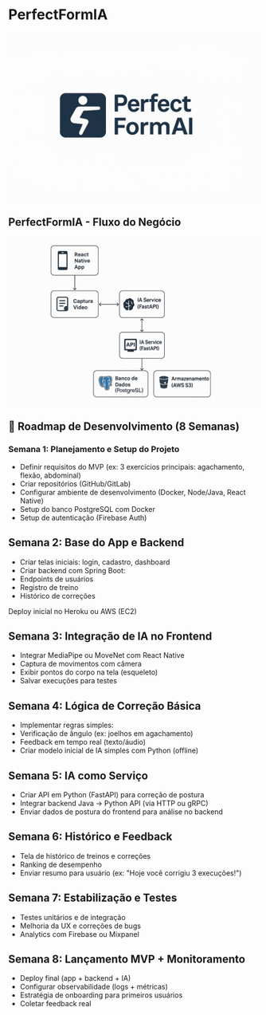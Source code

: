 # PerfectFormIA
<p align="center">
  <img src="/PerfectFormLogo.png" width="600" alt="Descrição da imagem"></p>

## PerfectFormIA - Fluxo do Negócio
 <p> <img src="/PerfectFormArquitetura.png" width="600" alt="Descrição da imagem"></p>

## 🚧 Roadmap de Desenvolvimento (8 Semanas)
### Semana 1: Planejamento e Setup do Projeto
- Definir requisitos do MVP (ex: 3 exercícios principais: agachamento, flexão, abdominal)
- Criar repositórios (GitHub/GitLab)
- Configurar ambiente de desenvolvimento (Docker, Node/Java, React Native)
- Setup do banco PostgreSQL com Docker
- Setup de autenticação (Firebase Auth)

## Semana 2: Base do App e Backend
- Criar telas iniciais: login, cadastro, dashboard
- Criar backend com Spring Boot:
- Endpoints de usuários
- Registro de treino
- Histórico de correções

Deploy inicial no Heroku ou AWS (EC2)

## Semana 3: Integração de IA no Frontend
- Integrar MediaPipe ou MoveNet com React Native
- Captura de movimentos com câmera
- Exibir pontos do corpo na tela (esqueleto)
- Salvar execuções para testes

## Semana 4: Lógica de Correção Básica
- Implementar regras simples:
- Verificação de ângulo (ex: joelhos em agachamento)
- Feedback em tempo real (texto/áudio)
- Criar modelo inicial de IA simples com Python (offline)

## Semana 5: IA como Serviço
- Criar API em Python (FastAPI) para correção de postura
- Integrar backend Java → Python API (via HTTP ou gRPC)
- Enviar dados de postura do frontend para análise no backend

## Semana 6: Histórico e Feedback
- Tela de histórico de treinos e correções
- Ranking de desempenho
- Enviar resumo para usuário (ex: "Hoje você corrigiu 3 execuções!")

## Semana 7: Estabilização e Testes
- Testes unitários e de integração
- Melhoria da UX e correções de bugs
- Analytics com Firebase ou Mixpanel

## Semana 8: Lançamento MVP + Monitoramento
- Deploy final (app + backend + IA)
- Configurar observabilidade (logs + métricas)
- Estratégia de onboarding para primeiros usuários
- Coletar feedback real
